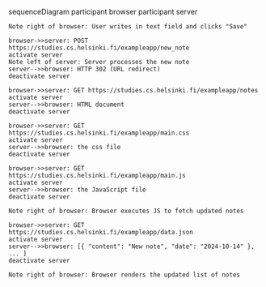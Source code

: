 sequenceDiagram
    participant browser
    participant server

    Note right of browser: User writes in text field and clicks "Save"

    browser->>server: POST https://studies.cs.helsinki.fi/exampleapp/new_note
    activate server
    Note left of server: Server processes the new note
    server-->>browser: HTTP 302 (URL redirect)
    deactivate server

    browser->>server: GET https://studies.cs.helsinki.fi/exampleapp/notes
    activate server
    server-->>browser: HTML document
    deactivate server

    browser->>server: GET https://studies.cs.helsinki.fi/exampleapp/main.css
    activate server
    server-->>browser: the css file
    deactivate server

    browser->>server: GET https://studies.cs.helsinki.fi/exampleapp/main.js
    activate server
    server-->>browser: the JavaScript file
    deactivate server

    Note right of browser: Browser executes JS to fetch updated notes

    browser->>server: GET https://studies.cs.helsinki.fi/exampleapp/data.json
    activate server
    server-->>browser: [{ "content": "New note", "date": "2024-10-14" }, ... ]
    deactivate server

    Note right of browser: Browser renders the updated list of notes